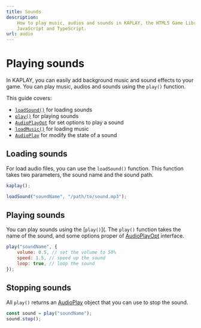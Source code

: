 ```yaml
---
title: Sounds
description:
    How to play music, audios and sounds in KAPLAY, the HTML5 Game Library for
    JavaScript and TypeScript.
url: audio
---
```


# Playing sounds

In KAPLAY, you can easily add background music and sound effects to your game.
You can play music, audios and sounds using the `play()` function.

This guide covers:

- [`loadSound()`](/doc/ctx/loadSound) for loading sounds
- [`play()`](/doc/ctx/play) for playing sounds
- [`AudioPlayOpt`](/doc/AudioPlayOpt/) for set options to play a sound
- [`loadMusic()`](/doc/ctx/loadMusic) for loading music
- [`AudioPlay`](/doc/AudioPlay/) for modify the state of a sound

## Loading sounds

For load audio files, you can use the `loadSound()` function. This function
takes two parameters, the sound name and the sound path.

```js
kaplay();

loadSound("soundName", "/path/to/sound.mp3");
```

## Playing sounds

You can play sounds using the [`play()`](. The `play()` function takes the name
of the sound, and some options proper of [AudioPlayOpt](/doc/AudioPlayOpt/)
interface.

```js
play("soundName", {
    volume: 0.5, // set the volume to 50%
    speed: 1.5, // speed up the sound
    loop: true, // loop the sound
});
```

## Stopping sounds

All `play()` returns an [AudioPlay](/doc/AudioPlay/) object that you can use to
stop the sound.

```js
const sound = play("soundName");
sound.stop();
```
